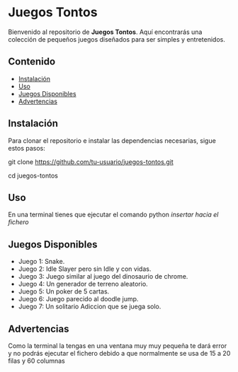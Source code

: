 # Juegos Tontos

Bienvenido al repositorio de **Juegos Tontos**. Aquí encontrarás una colección de pequeños juegos diseñados para ser simples y entretenidos.

## Contenido

- [Instalación](#instalación)
- [Uso](#uso)
- [Juegos Disponibles](#juegos-disponibles)
- [Advertencias](#advertencias)


## Instalación

Para clonar el repositorio e instalar las dependencias necesarias, sigue estos pasos:

git clone https://github.com/tu-usuario/juegos-tontos.git


cd juegos-tontos

## Uso

En una terminal tienes que ejecutar el comando python *insertar hacia el fichero*

## Juegos Disponibles

- Juego 1: Snake.
- Juego 2: Idle Slayer pero sin Idle y con vidas.
- Juego 3: Juego similar al juego del dinosaurio de chrome.
- Juego 4: Un generador de terreno aleatorio.
- Juego 5: Un poker de 5 cartas.
- Juego 6: Juego parecido al doodle jump.
- Juego 7: Un solitario Adiccion que se juega solo.

## Advertencias

Como la terminal la tengas en una ventana muy muy pequeña te dará error y no podrás ejecutar el fichero debido a que normalmente se usa de 15 a 20 filas y 60 columnas
